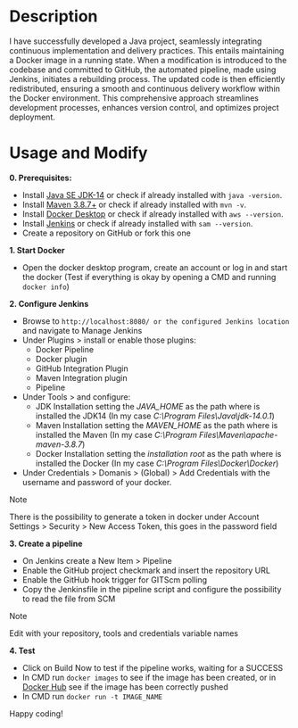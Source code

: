 # Description
I have successfully developed a Java project, seamlessly integrating continuous implementation and delivery practices. This entails maintaining a Docker image in a running state. When a modification is introduced to the codebase and committed to GitHub, the automated pipeline, made using Jenkins, initiates a rebuilding process. The updated code is then efficiently redistributed, ensuring a smooth and continuous delivery workflow within the Docker environment. This comprehensive approach streamlines development processes, enhances version control, and optimizes project deployment.

# Usage and Modify

**0. Prerequisites:**

- Install [Java SE JDK-14](https://www.oracle.com/java/technologies/javase/jdk14-archive-downloads.html) or check if already installed with `java -version`.
- Install [Maven 3.8.7+](https://maven.apache.org/install.html) or check if already installed with `mvn -v`.
- Install [Docker Desktop]()  or check if already installed with `aws --version`.
- Install [Jenkins]() or check if already installed with `sam --version`.
- Create a repository on GitHub or fork this one

**1. Start Docker**
- Open the docker desktop program, create an account or log in and start the docker (Test if everything is okay by opening a CMD and running `docker info`)

**2. Configure Jenkins**

- Browse to `http://localhost:8080/ or the configured Jenkins location` and navigate to Manage Jenkins
- Under Plugins > install or enable those plugins:
  - Docker Pipeline 
  - Docker plugin
  - GitHub Integration Plugin
  - Maven Integration plugin
  - Pipeline
- Under Tools > and configure:
  - JDK Installation setting the *JAVA_HOME* as the path where is installed the JDK14 (In my case *C:\Program Files\Java\jdk-14.0.1*)
  - Maven Installation setting the *MAVEN_HOME* as the path where is installed the Maven (In my case *C:\Program Files\Maven\apache-maven-3.8.7*)
  - Docker Installation setting the *installation root* as the path where is installed the Docker (In my case *C:\Program Files\Docker\Docker*)
- Under Credentials > Domanis > (Global) > Add Credentials with the username and password of your docker.
> [!NOTE]
> There is the possibility to generate a token in docker under Account Settings > Security > New Access Token, this goes in the password field

**3. Create a pipeline**

- On Jenkins create a New Item > Pipeline
- Enable the GitHub project checkmark and insert the repository URL
- Enable the GitHub hook trigger for GITScm polling
- Copy the Jenkinsfile in the pipeline script and configure the possibility to read the file from SCM
> [!NOTE]
> Edit with your repository, tools and credentials variable names

**4. Test**

- Click on Build Now to test if the pipeline works, waiting for a SUCCESS
- In CMD run `docker images` to see if the image has been created, or in [Docker Hub](https://hub.docker.com/) see if the image has been correctly pushed
- In CMD run `docker run -t IMAGE_NAME`

Happy coding!


